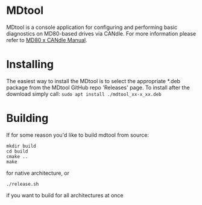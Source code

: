 # MDtool
MDtool is a console application for configuring and performing basic diagnostics on MD80-based drives via CANdle. For more information please refer to [MD80 x CANdle Manual](https://www.mabrobotics.pl/servos).

# Installing
The easiest way to install the MDtool is to select the appropriate *.deb package from the MDtool GitHub repo 'Releases' page. To install after the download simply call:
```sudo apt install ./mdtool_xx-x_xx.deb```

# Building
If for some reason you'd like to build mdtool from source:

```
mkdir build
cd build
cmake ..
make
```
for native architecture, or 

```
./release.sh
```
if you want to build for all architectures at once
